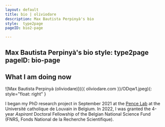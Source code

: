 ```yaml
---
layout: default
title: bio | oliviodare
description: Max Bautista Perpinyà's bio
style:  type2page
pageID: bio2-page

---
```


Max Bautista Perpinyà's bio
style:  type2page
pageID: bio-page
---

## What I am doing now

![Max Bautista Perpinyà (oliviodare)]({{ oliviodare.com }}/ODqw1.jpeg){: style="float: right" }

I began my PhD research project in September 2021 at the <a href="https://pencelab.be/" target="_blank">Pence Lab</a> at the Université catholique de Louvain in Belgium. In 2022, I was granted the 4-year *Aspirant* Doctoral Fellowship of the Belgian National Science Fund (FNRS, Fonds National de la Recherche Scientifique).

